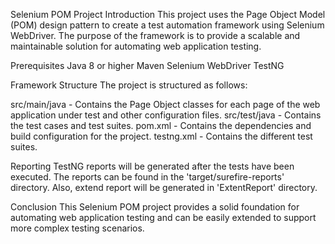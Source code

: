 Selenium POM Project
Introduction
This project uses the Page Object Model (POM) design pattern to create a test automation framework using Selenium WebDriver. The purpose of the framework is to provide a scalable and maintainable solution for automating web application testing.

Prerequisites
Java 8 or higher
Maven
Selenium WebDriver
TestNG

Framework Structure
The project is structured as follows:

src/main/java - Contains the Page Object classes for each page of the web application under test and other configuration files.
src/test/java - Contains the test cases and test suites.
pom.xml - Contains the dependencies and build configuration for the project.
testng.xml - Contains the different test suites.

Reporting
TestNG reports will be generated after the tests have been executed. The reports can be found in the 'target/surefire-reports' directory. Also, extend report will be generated in 'ExtentReport' directory.

Conclusion
This Selenium POM project provides a solid foundation for automating web application testing and can be easily extended to support more complex testing scenarios.